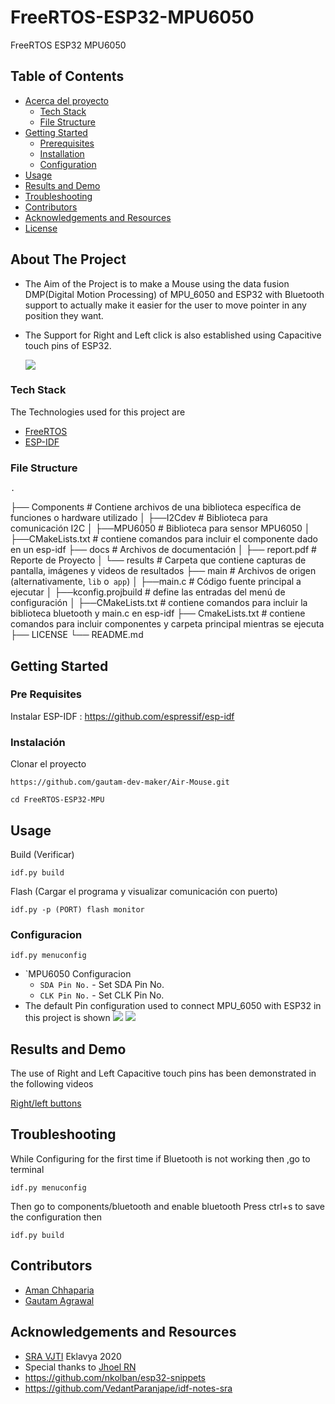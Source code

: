 # FreeRTOS-ESP32-MPU6050
FreeRTOS ESP32 MPU6050



## Table of Contents

* [Acerca del proyecto](#about-the-project)
  * [Tech Stack](#tech-stack)
  * [File Structure](#file-structure)
* [Getting Started](#getting-started)
  * [Prerequisites](#prerequisites)
  * [Installation](#installation)
  * [Configuration](#configuration)
* [Usage](#usage)
* [Results and Demo](#results-and-demo)
* [Troubleshooting](#troubleshooting)
* [Contributors](#contributors)
* [Acknowledgements and Resources](#acknowledgements-and-resources)
* [License](#license)

<!-- ABOUT THE PROJECT -->
## About The Project
* The Aim of the Project is to make a Mouse using the data fusion DMP(Digital Motion Processing) of MPU_6050 and ESP32 with Bluetooth support to actually make it    easier for the user to move pointer in any position they want.
* The Support for Right and Left click is also established using Capacitive touch pins of ESP32.
   
   ![](docs/results/Air-Mouse.png)

### Tech Stack
The Technologies used for this project are
* [FreeRTOS](https://www.freertos.org/openrtos.html)
* [ESP-IDF](https://docs.espressif.com/projects/esp-idf/en/latest/esp32/)

### File Structure
    .
   ├── Components              # Contiene archivos de una biblioteca específica de funciones o hardware utilizado
│    ├──I2Cdev              # Biblioteca para comunicación I2C
│    ├──MPU6050             # Biblioteca para sensor MPU6050
│    ├──CMakeLists.txt      # contiene comandos para incluir el componente dado en un esp-idf
├── docs                    # Archivos de documentación
│   ├── report.pdf          # Reporte de Proyecto
│   └── results             # Carpeta que contiene capturas de pantalla, imágenes y videos de resultados
├── main                    # Archivos de origen (alternativamente, `lib` o` app`)
│   ├──main.c               # Código fuente principal a ejecutar
│   ├──kconfig.projbuild    # define las entradas del menú de configuración
│   ├──CMakeLists.txt       # contiene comandos para incluir la biblioteca bluetooth y main.c en esp-idf
├── CmakeLists.txt          # contiene comandos para incluir componentes y carpeta principal mientras se ejecuta
├── LICENSE
└── README.md 

 



## Getting Started

### Pre Requisites
Instalar ESP-IDF : https://github.com/espressif/esp-idf

### Instalación
Clonar el proyecto
```
https://github.com/gautam-dev-maker/Air-Mouse.git

cd FreeRTOS-ESP32-MPU
```
## Usage

Build (Verificar)
```
idf.py build
```
Flash (Cargar el programa y visualizar comunicación con puerto)
```
idf.py -p (PORT) flash monitor

```
### Configuracion

```
idf.py menuconfig
```
  
* `MPU6050 Configuracion
  * `SDA Pin No.` - Set SDA Pin No.
  * `CLK Pin No.` - Set CLK Pin No.
* The default Pin configuration used to connect MPU_6050 with ESP32 in this project is shown ![](docs/results/Esp-32andmpu6050_pin_connection.png)  ![](docs/results/Air-Mouse_diagram.png)
  
## Results and Demo
The use of Right and Left Capacitive touch pins has been demonstrated in the following videos

 [Right/left buttons](https://github.com/gautam-dev-maker/Air-Mouse/blob/master/docs/results/Right-Left%20click.mp4)
 
 ## Troubleshooting
 While Configuring for the first time if Bluetooth is not working then ,go to terminal
 
```
idf.py menuconfig
```
Then go to components/bluetooth and enable bluetooth
Press ctrl+s to save the configuration
then
```
idf.py build
```
## Contributors
* [Aman Chhaparia](https://github.com/amanchhaparia)
* [Gautam Agrawal](https://github.com/gautam-dev-maker)

## Acknowledgements and Resources
* [SRA VJTI](http://sra.vjti.info/) Eklavya 2020 
* Special thanks to [Jhoel RN](https://github.com/JhoelRN)
* https://github.com/nkolban/esp32-snippets
* https://github.com/VedantParanjape/idf-notes-sra
